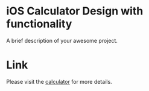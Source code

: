 # iOS Calculator Design with functionality
A brief description of your awesome project.

# Link

Please visit the [calculator](https://main--chimerical-mermaid-863f37.netlify.app/) for more details.
